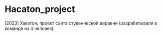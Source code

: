 # Hacaton_project
 [2023] Хакатон, проект сайта студенческой деревни (разрабатывали в команде из 4 человек)
